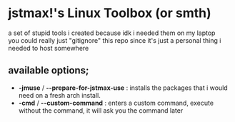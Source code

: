# jstmax!'s Linux Toolbox (or smth)
a set of stupid tools i created because idk i needed them on my laptop \
you could really just "gitignore" this repo since it's just a personal thing i needed to host somewhere

## available options;
* **-jmuse** / **--prepare-for-jstmax-use** : installs the packages that i would need on a fresh arch install.
* **-cmd** / **--custom-command** : enters a custom command, execute without the command, it will ask you the command later
